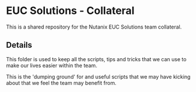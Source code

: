 # EUC Solutions - Collateral

This is a shared repository for the Nutanix EUC Solutions team collateral. 

## Details

This folder is used to keep all the scripts, tips and tricks that we can use to make our lives easier within the team.

This is the 'dumping ground' for and useful scripts that we may have kicking about that we feel the team may benefit from.
